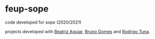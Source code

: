 # feup-sope
code developed for sope (2020/2021)

projects developed with [Beatriz Aguiar](https://github.com/beatriz-ag), [Bruno Gomes](https://github.com/brunogomes30) and [Rodrigo Tuna](https://github.com/rodrigotuna).
